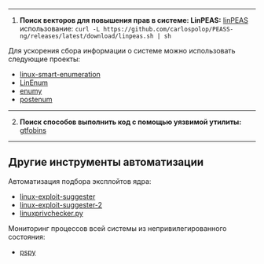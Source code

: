 ***
1. **Поиск векторов для повышения прав в системе: LinPEAS:**
[linPEAS](https://github.com/carlospolop/PEASS-ng/tree/master/linPEAS)
использование:  `curl -L https://github.com/carlospolop/PEASS-ng/releases/latest/download/linpeas.sh | sh`


Для ускорения сбора информации о системе можно использовать следующие проекты:

- [linux-smart-enumeration](https://github.com/diego-treitos/linux-smart-enumeration)
- [LinEnum](https://github.com/rebootuser/LinEnum)
- [enumy](https://github.com/luke-goddard/enumy)
- [postenum](https://github.com/mostaphabahadou/postenum)
***
2. **Поиск способов выполнить код с помощью уязвимой утилиты:**
[gtfobins](https://gtfobins.github.io/)
***
## **Другие инструменты автоматизации**

Автоматизация подбора эксплойтов ядра:

- [linux-exploit-suggester](https://github.com/mzet-/linux-exploit-suggester)
- [linux-exploit-suggester-2](https://github.com/jondonas/linux-exploit-suggester-2)
- [linuxprivchecker.py](http://www.securitysift.com/download/linuxprivchecker.py)

Мониторинг процессов всей системы из непривилегированного состояния:

- [pspy](https://github.com/DominicBreuker/pspy)